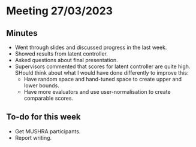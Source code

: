 # Meeting 27/03/2023

## Minutes
- Went through slides and discussed progress in the last week.
- Showed results from latent controller.
- Asked questions about final presentation.
- Supervisors commented that scores for latent controller are quite high. SHould think about what I would have done differently to improve this:
  - Have random space and hand-tuned space to create upper and lower bounds.
  - Have more evaluators and use user-normalisation to create comparable scores.

## To-do for this week 
- Get MUSHRA participants.
- Report writing.


